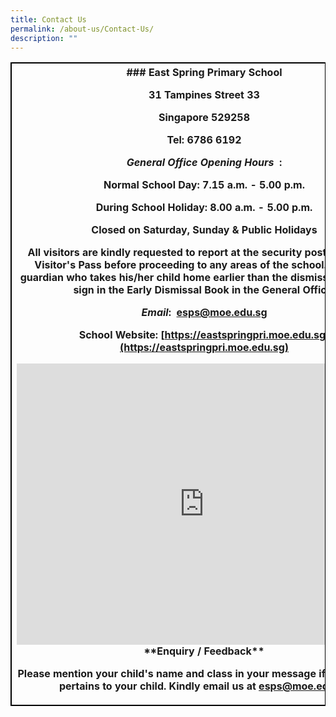 ```yaml
---
title: Contact Us
permalink: /about-us/Contact-Us/
description: ""
---
```

<style>
table, th, td {
  border: 1px solid black;
  border-collapse: collapse;

}
</style>

<table style="width:100%">
  <tbody><tr>

<th>### East Spring Primary School

31 Tampines Street 33

Singapore 529258

Tel: 6786 6192

**_General Office Opening Hours_&nbsp;&nbsp;:**

Normal School Day: 7.15 a.m. - 5.00 p.m.

During School Holiday: 8.00 a.m. - 5.00 p.m.

Closed on Saturday, Sunday &amp; Public Holidays

All visitors are kindly requested to report at the security post to obtain a Visitor's Pass before proceeding to any areas of the school. Parent or guardian who takes his/her child home earlier than the dismissal time must sign in the Early Dismissal Book in the General Office.

_Email_:&nbsp;&nbsp;[esps@moe.edu.sg](mailto:esps@moe.edu.sg)

School Website: [https://eastspringpri.moe.edu.sg](https://eastspringpri.moe.edu.sg)

<iframe loading="lazy" allowfullscreen="" style="border:0;" height="450" width="600" src="https://www.google.com/maps/embed?pb=!1m18!1m12!1m3!1d3988.706031179161!2d103.95965111475401!3d1.3529445990132476!2m3!1f0!2f0!3f0!3m2!1i1024!2i768!4f13.1!3m3!1m2!1s0x31da3ce2b0e87141%3A0x55d7eb3bd1a15628!2sEast%20Spring%20Primary%20School!5e0!3m2!1sen!2ssg!4v1677217759607!5m2!1sen!2ssg"></iframe>
<br>
**Enquiry / Feedback**

Please mention your child's name and class in your message if your enquiry pertains to your child. Kindly email us at [esps@moe.edu.sg](esps@moe.edu.sg)
		</th>
	</tr>
</tbody></table>